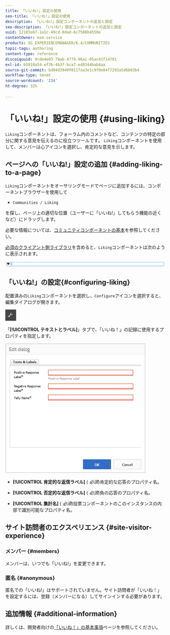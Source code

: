 ```yaml
---
title: 「いいね!」設定の使用
seo-title: 「いいね!」設定の使用
description: 「いいね!」設定コンポーネントの追加と設定
seo-description: 「いいね!」設定コンポーネントの追加と設定
uuid: 12103ab7-1a1c-49cd-8dad-6c7508b4550e
contentOwner: msm-service
products: SG_EXPERIENCEMANAGER/6.4/COMMUNITIES
topic-tags: authoring
content-type: reference
discoiquuid: dcde4e03-78ab-4779-96a1-05ac41f14701
exl-id: b5918a54-ef7b-4b3f-bca7-ed0344bab4aa
source-git-commit: bd94d3949f0117aa3e1c9f0e84f7293a5d6b03b4
workflow-type: tm+mt
source-wordcount: '234'
ht-degree: 32%

---
```


# 「いいね!」設定の使用  {#using-liking}

`Liking`コンポーネントは、フォーラム内のコメントなど、コンテンツの特定の部分に関する意見を伝えるのに役立つツールです。 `Liking`コンポーネントを使用して、メンバーは心アイコンを選択し、肯定的な意見を示します。

## ページへの「いいね!」設定の追加 {#adding-liking-to-a-page}

`Liking`コンポーネントをオーサリングモードでページに追加するには、コンポーネントブラウザーを使用して

* `Communities / Liking`

を探し、ページ上の適切な位置（ユーザーに「いいね!」してもらう機能の近くなど）にドラッグします。

必要な情報については、[コミュニティコンポーネントの基本](basics.md)を参照してください。

[必須のクライアント側ライブラリ](essentials-liking.md#essentials-for-client-side)を含めると、`Liking`コンポーネントは次のように表示されます。

![chlimage_1-93](assets/chlimage_1-93.png)

## 「いいね!」の設定{#configuring-liking}

配置済みの`Liking`コンポーネントを選択し、`Configure`アイコンを選択すると、編集ダイアログが開きます。

![chlimage_1-94](assets/chlimage_1-94.png)

「**[!UICONTROL テキストとラベル]**」タブで、「いいね！」の記録に使用するプロパティを指定します。

![chlimage_1-95](assets/chlimage_1-95.png)

* **[!UICONTROL 肯定的な返信ラベル]**
(
*必須*)肯定的な応答のプロパティ名。

* **[!UICONTROL 否定的な返信ラベル]**
(
*必須*)負の応答のプロパティ名。

* **[!UICONTROL 集計名]**
(
*必須*)投票コンポーネントのこのインスタンスの内部で識別可能なプロパティ名。

## サイト訪問者のエクスペリエンス {#site-visitor-experience}

### メンバー {#members}

メンバーは、いつでも「いいね!」を変更できます。

### 匿名 {#anonymous}

匿名での「いいね!」はサポートされていません。サイト訪問者が「いいね！」を設定するには、登録（メンバーになる）してサインインする必要があります。

## 追加情報 {#additional-information}

詳しくは、開発者向けの[「いいね！」の基本事項](essentials-liking.md)ページを参照してください。
